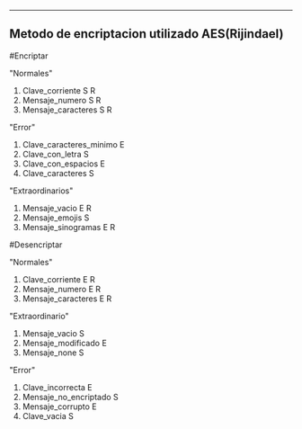 ------------------------------------------------------------------------------------------------------------------------------------
Metodo de encriptacion utilizado
AES(Rijindael)
------------------------------------------------------------------------------------------------------------------------------------

#Encriptar

"Normales"
1. Clave_corriente   S R
2. Mensaje_numero    S R
3. Mensaje_caracteres   S R

"Error"
1. Clave_caracteres_minimo  E
2. Clave_con_letra  S
3. Clave_con_espacios   E
4. Clave_caracteres    S
   
"Extraordinarios"
1. Mensaje_vacio   E R
2. Mensaje_emojis   S
3. Mensaje_sinogramas    E R

#Desencriptar

"Normales"
1. Clave_corriente  E R
2. Mensaje_numero   E R
3. Mensaje_caracteres  E R

"Extraordinario"
1. Mensaje_vacio  S
2. Mensaje_modificado  E
3. Mensaje_none  S

"Error"
1. Clave_incorrecta E
2. Mensaje_no_encriptado  S
3. Mensaje_corrupto  E
4. Clave_vacia  S
